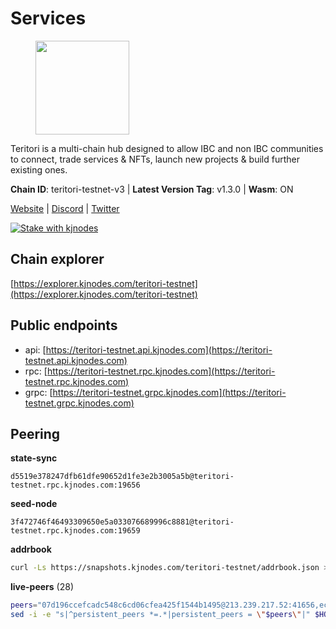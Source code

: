 # Services

<figure><img src="https://raw.githubusercontent.com/kj89/testnet_manuals/main/pingpub/logos/teritori.png" width="150" alt=""><figcaption></figcaption></figure>

Teritori is a multi-chain hub designed to allow IBC and non IBC communities  to connect, trade services & NFTs, launch new projects & build further existing ones.

**Chain ID**: teritori-testnet-v3 | **Latest Version Tag**: v1.3.0 | **Wasm**: ON

[Website](https://teritori.com) | [Discord](https://discord.gg/teritori) | [Twitter](https://twitter.com/TeritoriNetwork)

[![Stake with kjnodes](https://i.ibb.co/cr44Q8j/button-stake-with-kjnodes.png)](https://restake.app/teritori-testnet/None)


## Chain explorer
[https://explorer.kjnodes.com/teritori-testnet](https://explorer.kjnodes.com/teritori-testnet)

## Public endpoints

* api: [https://teritori-testnet.api.kjnodes.com](https://teritori-testnet.api.kjnodes.com)
* rpc: [https://teritori-testnet.rpc.kjnodes.com](https://teritori-testnet.rpc.kjnodes.com)
* grpc: [https://teritori-testnet.grpc.kjnodes.com](https://teritori-testnet.grpc.kjnodes.com)

## Peering

**state-sync**

```text
d5519e378247dfb61dfe90652d1fe3e2b3005a5b@teritori-testnet.rpc.kjnodes.com:19656
```

**seed-node**

```text
3f472746f46493309650e5a033076689996c8881@teritori-testnet.rpc.kjnodes.com:19659
```

**addrbook**
```bash
curl -Ls https://snapshots.kjnodes.com/teritori-testnet/addrbook.json > $HOME/.teritorid/config/addrbook.json
```

**live-peers** (28)
```bash
peers="07d196ccefcadc548c6cd06cfea425f1544b1495@213.239.217.52:41656,ec0c58dbfe67a12ea16951134e29a6566ac05add@185.217.125.98:26656,6bc9f80a5123d62c23aadb7b5d68b740a794b0c6@207.180.194.156:36656,4ebfdac0d496be2407c02202e5ad6f226a11b37a@65.21.134.202:26736,0e51ebd10636b48b69625677a5154b839ff3f557@65.108.43.116:56107,8ef4ef39a887861744717feacc350403387c4c56@65.109.38.54:21096,d5519e378247dfb61dfe90652d1fe3e2b3005a5b@65.109.68.190:19656,303666c503cd27161529692de701f5b2d3a2f043@65.109.23.114:15956,39a4dbd5a4199187bf4f6b30ac03156b3e3d7b29@65.21.139.170:20026,e1c50c477202e2f37643d044a6cde3c913f42230@65.108.71.92:54256,ec8faa221a99f5c6d8f647cd08f60f2ace0ed1e2@65.109.112.20:11044,e1b331c1f3cba509960c65d6c6bc9b49532bcbaa@65.109.85.170:27656,c89ecc57dc30addb7e9032684916725c25b2a6c5@162.55.103.44:26656,69012ce642095e15f588ddb154327633bb2ecb9c@65.109.39.223:26656,3614bc766d73bebf6b73737b6690af60e7f0683e@65.108.206.118:46656,bf100c1b6b44a6e96ab5691f3023cec3c27747fd@144.126.142.78:46656,ac94097daec8a32d4ed3f074f26f214cedfbb541@85.173.112.154:26656,5ae1012f9b0f4672d8152de903d115dd2f1a3ee3@65.21.170.3:27656,53f69cd52a4b633179b9e762cf8d51f6696a27f6@51.159.141.148:26656,15dd94f68c450da2c3b7c60b6364e3dce6f0cbf2@185.193.66.68:26641,31413c99357d0cfc48a46767ade171db2ea0205e@135.181.138.160:46656,e78cee0e46927e483212e0313a35da6cc9151ed5@65.109.28.219:15956,3b539b6cff93fb3631d0a600a56ade3c6ca6bea3@51.79.28.170:26656,c56b132be41b247c9f8fa1f2addaca57f9946e29@75.119.159.159:44656,b33ebb4672f929dddde1365c9678a39abfd881fb@54.202.144.51:26656,a97eb7a4f3d857f1ff82265d2905fc0762a6bfd4@135.125.5.31:54256,625b814af9f535b91a92727138838fde0174faff@65.108.124.172:27656,6a94690aa76f7ffbfa1ee93c50dddfb571f159b6@5.189.130.43:19656"
sed -i -e "s|^persistent_peers *=.*|persistent_peers = \"$peers\"|" $HOME/.teritorid/config/config.toml
```
